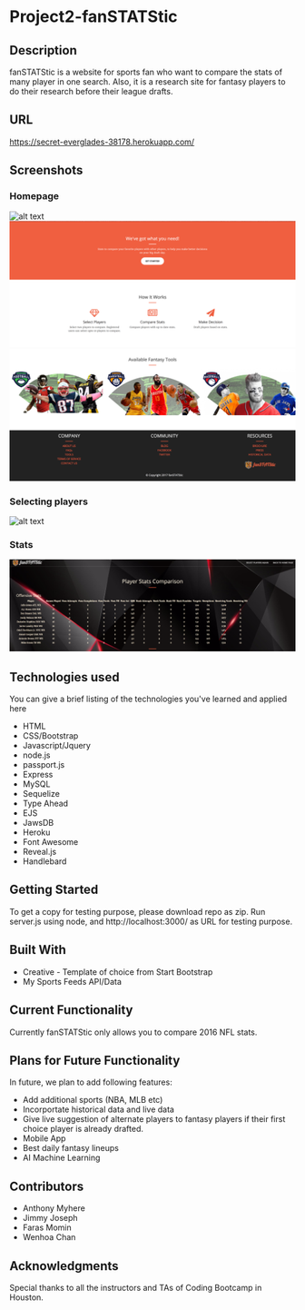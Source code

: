 # Project2-fanSTATStic

## Description
fanSTATStic is a website for sports fan who want to compare the stats of many player in one search. Also, it is a research site for fantasy players to do their research before their league drafts.

## URL
https://secret-everglades-38178.herokuapp.com/

## Screenshots
### Homepage
![alt text](public/assets/img/homepage.png)
![alt text](public/assets/img/homepage2.png)
![alt text](public/assets/img/homepage3.png)

### Selecting players
![alt text](public/assets/img/selectingplayers.png)

### Stats
![alt text](public/assets/img/stats.png)

## Technologies used
You can give a brief listing of the technologies you've learned and applied here
- HTML
- CSS/Bootstrap
- Javascript/Jquery
- node.js
- passport.js
- Express
- MySQL
- Sequelize
- Type Ahead
- EJS
- JawsDB
- Heroku
- Font Awesome
- Reveal.js
- Handlebard


## Getting Started
To get a copy for testing purpose, please download repo as zip. Run server.js using node, and http://localhost:3000/ as URL for testing purpose.

## Built With
* Creative - Template of choice from Start Bootstrap
* My Sports Feeds API/Data

## Current Functionality
Currently fanSTATStic only allows you to compare 2016 NFL stats.

## Plans for Future Functionality
In future, we plan to add following features:
- Add additional sports (NBA, MLB etc)
- Incorportate historical data and live data
- Give live suggestion of alternate players to fantasy players if their first choice player is already drafted.
- Mobile App
- Best daily fantasy lineups
- AI Machine Learning


## Contributors
* Anthony Myhere
* Jimmy Joseph
* Faras Momin
* Wenhoa Chan

## Acknowledgments
Special thanks to all the instructors and TAs of Coding Bootcamp in Houston.
